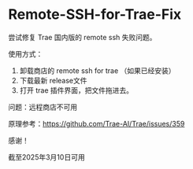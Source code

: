 # Remote-SSH-for-Trae-Fix

尝试修复 Trae  国内版的 remote ssh 失败问题。

使用方式：

1. 卸载商店的 remote ssh for trae （如果已经安装）
2. 下载最新 release文件
3. 打开 trae 插件界面，把文件拖进去。

问题：远程商店不可用

原理参考：https://github.com/Trae-AI/Trae/issues/359

感谢！

截至2025年3月10日可用
